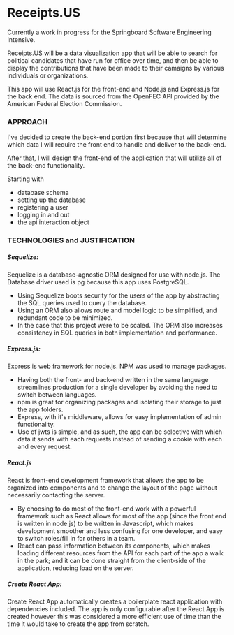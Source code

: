 # Receipts.US

Currently a work in progress for the Springboard Software Engineering Intensive. 

Receipts.US will be a data visualization app that will be able to search for political candidates that have run for office over time, and then be able to display the contributions that have been made to their camaigns by various individuals or organizations. 

This app will use React.js for the front-end and Node.js and Express.js for the back end. The data is sourced from the OpenFEC API provided by the American Federal Election Commission. 

### APPROACH

I've decided to create the back-end portion first because that will determine which data I will require the front end to handle and deliver to the back-end. 

After that, I will design the front-end of the application that will utilize all of the back-end functionality. 

Starting with 
- database schema
- setting up the database
- registering a user
- logging in and out
- the api interaction object

### TECHNOLOGIES and JUSTIFICATION

##### Sequelize: 

Sequelize is a database-agnostic ORM designed for use with node.js. The Database driver used is pg because this app uses PostgreSQL. 

- Using Sequelize boots security for the users of the app by abstracting the SQL queries used to query the database. 
- Using an ORM also allows route and model logic to be simplified, and redundant code to be minimized. 
- In the case that this project were to be scaled. The ORM also increases consistency in SQL queries in both implementation and performance. 

##### Express.js:

Express is web framework for node.js. NPM was used to manage packages. 

- Having both the front- and back-end written in the same language streamlines production for a single developer by avoiding the need to switch between languages. 
- npm is great for organizing packages and isolating their storage to just the app folders. 
- Express, with it's middleware, allows for easy implementation of admin functionality.
- Use of jwts is simple, and as such, the app can be selective with which data it sends with each requests instead of sending a cookie with each and every request. 

##### React.js

React is front-end development framework that allows the app to be organized into components and to change the layout of the page without necessarily contacting the server.

- By choosing to do most of the front-end work with a powerful framework such as React allows for most of the app (since the front end is written in node.js) to be written in Javascript, which makes development smoother and less confusing for one developer, and easy to switch roles/fill in for others in a team. 
- React can pass information between its components, which makes loading different resources from the API for each part of the app a walk in the park; and it can be done straight from the client-side of the application, reducing load on the server.

##### Create React App:

Create React App automatically creates a boilerplate react application with dependencies included. The app is only configurable after the React App is created however this was considered a more efficient use of time than the time it would take to create the app from scratch. 
